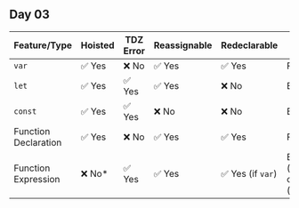 ##  Day 03

| Feature/Type         | Hoisted | TDZ Error | Reassignable | Redeclarable | Scope     |
|----------------------|---------|-----------|---------------|---------------|-----------|
| `var`                | ✅ Yes  | ❌ No     | ✅ Yes        | ✅ Yes        | Function  |
| `let`                | ✅ Yes  | ✅ Yes    | ✅ Yes        | ❌ No         | Block     |
| `const`              | ✅ Yes  | ✅ Yes    | ❌ No         | ❌ No         | Block     |
| Function Declaration | ✅ Yes  | ❌ No     | ✅ Yes        | ✅ Yes        | Function  |
| Function Expression  | ❌ No*  | ✅ Yes    | ✅ Yes        | ✅ Yes (if `var`) | Block (`let/const`) or Function (`var`) |
